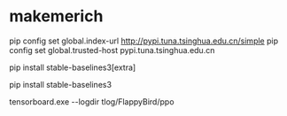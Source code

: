 # makemerich

pip config set global.index-url http://pypi.tuna.tsinghua.edu.cn/simple
pip config set global.trusted-host pypi.tuna.tsinghua.edu.cn


pip install stable-baselines3[extra]

pip install stable-baselines3



tensorboard.exe --logdir tlog/FlappyBird/ppo